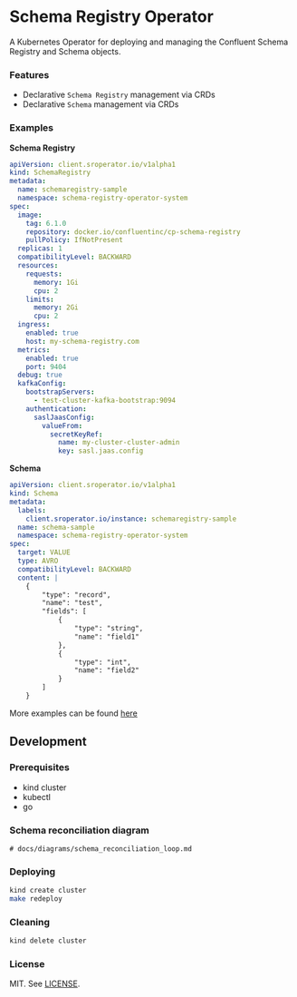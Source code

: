 # Schema Registry Operator

A Kubernetes Operator for deploying and managing the Confluent Schema Registry and Schema objects.

### Features
- Declarative `Schema Registry` management via CRDs
- Declarative `Schema` management via CRDs

### Examples

**Schema Registry**
```yaml
apiVersion: client.sroperator.io/v1alpha1
kind: SchemaRegistry
metadata:
  name: schemaregistry-sample
  namespace: schema-registry-operator-system
spec:
  image:
    tag: 6.1.0
    repository: docker.io/confluentinc/cp-schema-registry
    pullPolicy: IfNotPresent
  replicas: 1
  compatibilityLevel: BACKWARD
  resources:
    requests:
      memory: 1Gi
      cpu: 2
    limits:
      memory: 2Gi
      cpu: 2
  ingress:
    enabled: true
    host: my-schema-registry.com
  metrics:
    enabled: true
    port: 9404
  debug: true
  kafkaConfig:
    bootstrapServers:
      - test-cluster-kafka-bootstrap:9094
    authentication:
      saslJaasConfig:
        valueFrom:
          secretKeyRef:
            name: my-cluster-cluster-admin
            key: sasl.jaas.config
```

**Schema**
```yaml
apiVersion: client.sroperator.io/v1alpha1
kind: Schema
metadata:
  labels:
    client.sroperator.io/instance: schemaregistry-sample
  name: schema-sample
  namespace: schema-registry-operator-system
spec:
  target: VALUE
  type: AVRO
  compatibilityLevel: BACKWARD
  content: |
    {
        "type": "record",
        "name": "test",
        "fields": [
            {
                "type": "string",
                "name": "field1"
            },
            {
                "type": "int",
                "name": "field2"
            }
        ]
    }
```

More examples can be found [here](./config/samples/client_v1alpha1_schema.yaml)

## Development
### Prerequisites
- kind cluster
- kubectl
- go

### Schema reconciliation diagram
```mermaid
# docs/diagrams/schema_reconciliation_loop.md
```

### Deploying
```sh
kind create cluster
make redeploy
```

### Cleaning
```sh
kind delete cluster
```

### License
MIT. See [LICENSE](./LICENSE).

